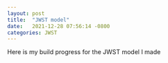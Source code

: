 ```yaml
---
layout: post
title:  "JWST model"
date:   2021-12-28 07:56:14 -0800
categories: JWST
---
```


Here is my build progress for the JWST model I made
